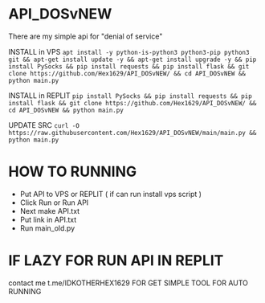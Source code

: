 # API_DOSvNEW
There are my simple api for "denial of service"

INSTALL in VPS
```apt install -y python-is-python3 python3-pip python3 git && apt-get install update -y && apt-get install upgrade -y && pip install PySocks && pip install requests && pip install flask && git clone https://github.com/Hex1629/API_DOSvNEW/ && cd API_DOSvNEW && python main.py```

INSTALL in REPLIT
```pip install PySocks && pip install requests && pip install flask && git clone https://github.com/Hex1629/API_DOSvNEW/ && cd API_DOSvNEW && python main.py```

UPDATE SRC
```curl -O https://raw.githubusercontent.com/Hex1629/API_DOSvNEW/main/main.py && python main.py```

# HOW TO RUNNING

* Put API to VPS or REPLIT ( if can run install vps script )
* Click Run or Run API
* Next make API.txt
* Put link in API.txt
* Run main_old.py

# IF LAZY FOR RUN API IN REPLIT
contact me t.me/IDKOTHERHEX1629 FOR GET SIMPLE TOOL FOR AUTO RUNNING
